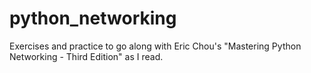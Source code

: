 # python_networking
Exercises and practice to go along with Eric Chou's "Mastering Python Networking - Third Edition" as I read.
